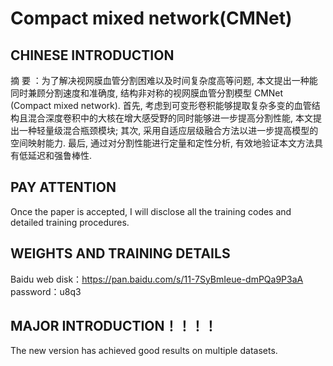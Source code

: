 # Compact mixed network(CMNet)

## CHINESE INTRODUCTION
摘  要 ：为了解决视网膜血管分割困难以及时间复杂度高等问题, 本文提出一种能同时兼顾分割速度和准确度, 结构非对称的视网膜血管分割模型 CMNet (Compact mixed network). 首先, 考虑到可变形卷积能够提取复杂多变的血管结构且混合深度卷积中的大核在增大感受野的同时能够进一步提高分割性能, 本文提出一种轻量级混合瓶颈模块; 其次, 采用自适应层级融合方法以进一步提高模型的空间映射能力. 最后, 通过对分割性能进行定量和定性分析, 有效地验证本文方法具有低延迟和强鲁棒性.

## PAY ATTENTION
Once the paper is accepted, I will disclose all the training codes and detailed training procedures.

## WEIGHTS AND TRAINING DETAILS
Baidu web disk：https://pan.baidu.com/s/11-7SyBmIeue-dmPQa9P3aA  
password：u8q3

## MAJOR INTRODUCTION！！！！
The new version has achieved good results on multiple datasets.
